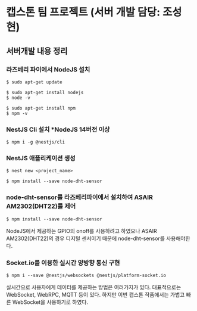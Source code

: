 # 캡스톤 팀 프로젝트 (서버 개발 담당: 조성현)

## 서버개발 내용 정리

### 라즈베리 파이에서 NodeJS 설치

```
$ sudo apt-get update
```

```
$ sudo apt-get install nodejs
$ node -v
```

```
$ sudo apt-get install npm
$ npm -v
```

### NestJS Cli 설치 *NodeJS 14버전 이상
```
$ npm i -g @nestjs/cli
```

### NestJS 애플리케이션 생성
```
$ nest new <project_name>
```

```
$ npm install --save node-dht-sensor
```

### node-dht-sensor를 라즈베리파이에서 설치하여 ASAIR AM2302(DHT22)를 제어

```
$ npm install --save node-dht-sensor
```

NodeJS에서 제공하는 GPIO의 onoff를 사용하려고 하였으나 ASAIR AM2302(DHT22)의 경우 디지털 센서이기 때문에 node-dht-sensor를 사용해야한다.

### Socket.io를 이용한 실시간 양방향 통신 구현

```
$ npm i --save @nestjs/websockets @nestjs/platform-socket.io
```

실시간으로 사용자에게 데이터를 제공하는 방법은 여러가지가 있다. 대표적으로는 WebSocket, WebRPC, MQTT 등이 있다. 하지만 이번 캡스톤 작품에서는 가볍고 빠른 WebSocket을 사용하기로 하였다.

